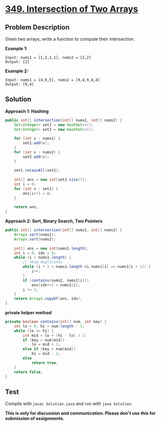 # [349. Intersection of Two Arrays][title]

## Problem Description

Given two arrays, write a function to compute their intersection.

**Example 1:**

```
Input: nums1 = [1,2,2,1], nums2 = [2,2]
Output: [2]
```

**Example 2:**

```
Input: nums1 = [4,9,5], nums2 = [9,4,9,8,4]
Output: [9,4]
```

## Solution

**Approach 1: Hashing**

```java
public int[] intersection(int[] nums1, int[] nums2) {
    Set<Integer> set1 = new HashSet<>();
    Set<Integer> set2 = new HashSet<>();
    
    for (int v : nums1) {
        set1.add(v);
    }
    for (int v : nums2) {
        set2.add(v);
    }
    
    set1.retainAll(set2);
    
    int[] ans = new int[set1.size()];
    int i = 0;
    for (int v : set1) {
        ans[i++] = v;
    }
    
    return ans;
}
```

**Approach 2: Sort, Binary Search, Two Pointers**

```java
public int[] intersection(int[] nums1, int[] nums2) {
    Arrays.sort(nums1);
    Arrays.sort(nums2);
    
    int[] ans = new int[nums1.length];
    int i = 0, idx = 0;
    while (i < nums1.length) {
        // skip duplicates
        while (i + 1 < nums1.length && nums1[i] == nums1[i + 1]) {
            i++;
        }
        if (contains(nums2, nums1[i]))
            ans[idx++] = nums1[i];
        i += 1;
    }
    return Arrays.copyOf(ans, idx);
}
```

**private helper method**

```java
private boolean contains(int[] num, int key) {
    int lo = 0, hi = num.length - 1;
    while (lo <= hi) {
        int mid = lo + (hi - lo) / 2;
        if (key > num[mid])
            lo = mid + 1;
        else if (key < num[mid])
            hi = mid - 1;
        else
            return true;
    }
    return false;
}
```

## Test

Compile with `javac Solution.java` and run with `java Solution`.

**This is only for discussion and communication. Please don't use this for submission of assignments.**

[title]: https://leetcode.com/problems/intersection-of-two-arrays/